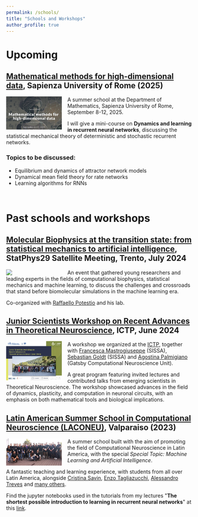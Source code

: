 ```yaml
---
permalink: /schools/
title: "Schools and Workshops"
author_profile: true
---
```


<style>

/* By default, make all images center-aligned, and 60% of the width
of the screen in size */
img
{
    display:block;
    float:none;
    margin-left:auto;
    margin-right:auto;
    width:30%;
}

/* Create a CSS class to style images to left-align, or "float left" */
.leftAlign
{
    display:inline-block;
    float:left;
    /* provide a 15 pixel gap between the image and the text to its right */
    margin-right:15px;
}

/* Create a CSS class to style images to right-align, or "float right" */
.rightAlign
{
    display:inline-block;
    float:right;
    /* provide a 15 pixel gap between the image and the text to its left */
    margin-left:15px;
}

</style>

# Upcoming

## [Mathematical methods for high-dimensional data](https://sites.google.com/view/math-high-dimensional-data), Sapienza University of Rome (2025)

<img class="leftAlign" src="/images/math_methods_rome.png" width=300>

A summer school at the Department of Mathematics, Sapienza University of Rome, September 8-12, 2025.

I will give a mini-course on **Dynamics and learning in recurrent neural networks**, discussing the statistical mechanical theory of deterministic and stochastic recurrent networks.

### Topics to be discussed:
* Equilibrium and dynamics of attractor network models
* Dynamical mean field theory for rate networks
* Learning algorithms for RNNs

<br clear="left"/>

# Past schools and workshops

## [Molecular Biophysics at the transition state: from statistical mechanics to artificial intelligence](https://indico.ectstar.eu/event/252/), StatPhys29 Satellite Meeting, Trento, July 2024

<img class="leftAlign" src="/images/statphys_trento.jpg" width=300>

An event that gathered young researchers and leading experts in the fields of computational biophysics, statistical mechanics and machine learning, to discuss the challenges and crossroads that stand before biomolecular simulations in the machine learning era.

Co-organized with [Raffaello Potestio](https://sbp.physics.unitn.it/raffaello-potestio/) and his lab.
<br clear="left"/>

## [Junior Scientists Workshop on Recent Advances in Theoretical Neuroscience](https://indico.ictp.it/event/10481), ICTP, June 2024

<img class="leftAlign" src="/images/ictp_neuro_workshop.jpeg" width=300>

A workshop we organized at the [ICTP](https://www.ictp.it/), together with [Francesca Mastrogiuseppe](https://fmastrogiuseppe.github.io/) (SISSA), [Sebastian Goldt](https://datascience.sissa.it/person/16/sebastian-goldt) (SISSA) and [Agostina Palmigiano](https://palmigianolab.com/) (Gatsby Computational Neuroscience Unit).

A great program featuring invited lectures and contributed talks from emerging scientists in Theoretical Neuroscience. The workshop showcased advances in the field of dynamics, plasticity, and computation in neuronal circuits, with an emphasis on both mathematical tools and biological implications.
<br clear="left"/>

## [Latin American Summer School in Computational Neuroscience (LACONEU)](http://profesores.elo.utfsm.cl/~mjescobar/LACONEU/index.html), Valparaiso (2023)

<img class="leftAlign" src="/images/laconeu.jpeg" width=300>

A summer school built with the aim of promoting the field of Computational Neuroscience in Latin America, with the special _Special Topic: Machine Learning and Artificial Intelligence_.

A fantastic teaching and learning experience, with students from all over Latin America, alongside [Cristina Savin](https://as.nyu.edu/faculty/cristina-savin.html), [Enzo Tagliazucchi](https://brainlat.uai.cl/profesor/enzo-tagliazucchi/), [Alessandro Treves](https://phdcns.sissa.it/faculty/alessandro-treves) and [many others](http://profesores.elo.utfsm.cl/~mjescobar/LACONEU/program.html#ConfSpeakers).

Find the jupyter notebooks used in the tutorials from my lectures "**The shortest possible introduction to learning in recurrent neural networks**" at this [link](https://github.com/aleingrosso/laconeu2023_rnn).
<br clear="left"/>
